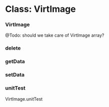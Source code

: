 # Class: VirtImage

### VirtImage

@Todo: should we take care of VirtImage array?


### delete




### getData




### setData




### unitTest

VirtImage.unitTest


